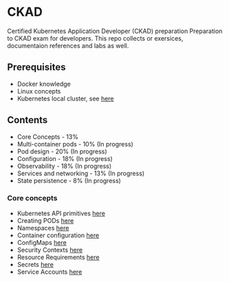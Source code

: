 # CKAD
Certified Kubernetes Application Developer (CKAD) preparation
Preparation to CKAD exam for developers. This repo collects
or exersices, documentaion references and labs as well.

## Prerequisites

* Docker knowledge 
* Linux concepts 
* Kubernetes local cluster, see [here](create_k8s_cluster.md) 


## Contents

* Core Concepts - 13%
* Multi-container pods - 10% (In progress)
* Pod design - 20% (In progress)
* Configuration - 18% (In progress)
* Observability - 18% (In progress)
* Services and networking - 13% (In progress)
* State persistence - 8% (In progress)

### Core concepts 

* Kubernetes API primitives [here](core_concepts/k8s_API.md)
* Creating PODs [here](core_concepts/pods.md)
* Namespaces [here](core_concepts/namespaces.md)
* Container configuration [here](core_concepts/container_args.md)
* ConfigMaps [here](core_concepts/configmaps.md)
* Security Contexts [here](core_concepts/security_context.md)
* Resource Requirements [here](core_concepts/resource_requirements.md)
* Secrets [here](core_concepts/secrets.md)
* Service Accounts [here](core_concepts/service_accounts.md)
